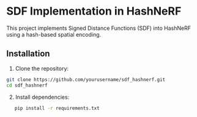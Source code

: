 # SDF Implementation in HashNeRF

This project implements Signed Distance Functions (SDF) into HashNeRF using a hash-based spatial encoding.

## Installation

1. Clone the repository:
```bash
git clone https://github.com/yourusername/sdf_hashnerf.git
cd sdf_hashnerf
```

2. Install dependencies:
```bash
   pip install -r requirements.txt
```